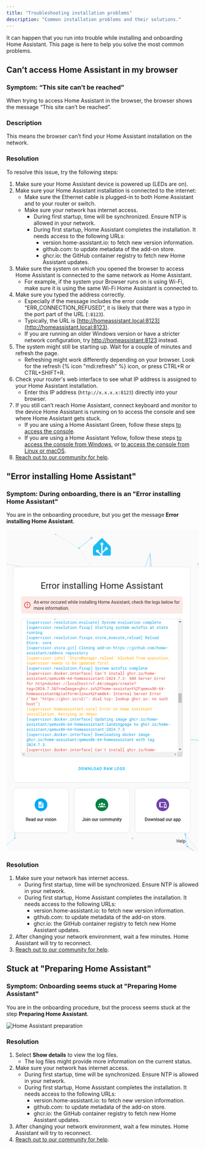 ```yaml
---
title: "Troubleshooting installation problems"
description: "Common installation problems and their solutions."
---
```


It can happen that you run into trouble while installing and onboarding Home Assistant. This page is here to help you solve the most common problems.

## Can’t access Home Assistant in my browser

### Symptom: “This site can’t be reached”

When trying to access Home Assistant in the browser, the browser shows the message “This site can’t be reached”.

### Description

This means the browser can’t find your Home Assistant installation on the network.

### Resolution

To resolve this issue, try the following steps:

1. Make sure your Home Assistant device is powered up (LEDs are on).
2. Make sure your Home Assistant installation is connected to the internet:
   - Make sure the Ethernet cable is plugged-in to both Home Assistant and to your router or switch.
   - Make sure your network has internet access.
     - During first startup, time will be synchronized. Ensure NTP is allowed in your network.
     - During first startup, Home Assistant completes the installation. It needs access to the following URLs:
       - version.home-assistant.io: to fetch new version information.
       - github.com: to update metadata of the add-on store.
       - ghcr.io: the GitHub container registry to fetch new Home Assistant updates.
3. Make sure the system on which you opened the browser to access Home Assistant is connected to the same network as Home Assistant.
   - For example, if the system your Browser runs on is using Wi-Fi, make sure it is using the same Wi-Fi Home Assistant is connected to.
4. Make sure you typed the address correctly.
   - Especially if the message includes the error code “ERR_CONNECTION_REFUSED”, it is likely that there was a typo in the port part of the URL (`:8123`).
   - Typically, the URL is [http://homeassistant.local:8123](http://homeassistant.local:8123).
   - If you are running an older Windows version or have a stricter network configuration, try [http://homeassistant:8123](http://homeassistant:8123) instead.
5. The system might still be starting up. Wait for a couple of minutes and refresh the page.
   - Refreshing might work differently depending on your browser. Look for the refresh {% icon "mdi:refresh" %} icon, or press CTRL+R or CTRL+SHIFT+R.
6. Check your router's web interface to see what IP address is assigned to your Home Assistant installation.
   - Enter this IP address (`http://x.x.x.x:8123`) directly into your browser.
7. If you still can’t reach Home Assistant, connect keyboard and monitor to the device Home Assistant is running on to access the console and see where Home Assistant gets stuck.
   - If you are using a Home Assistant Green, follow these steps [to access the console](https://support.nabucasa.com/hc/en-us/articles/25153288092829).
   - If you are using a Home Assistant Yellow, follow these steps [to access the console from Windows](https://support.nabucasa.com/hc/en-us/articles/25454894609693), or [to access the console from Linux or macOS](https://support.nabucasa.com/hc/en-us/articles/25454972435357).
8. [Reach out to our community for help](https://www.home-assistant.io/help/).

## "Error installing Home Assistant"

### Symptom: During onboarding, there is an "Error installing Home Assistant"

You are in the onboarding procedure, but you get the message **Error installing Home Assistant**.

![Error installing Home Assistant during onboarding](/images/getting-started/error_installing_ha.png)

### Resolution

1. Make sure your network has internet access.
     - During first startup, time will be synchronized. Ensure NTP is allowed in your network.
     - During first startup, Home Assistant completes the installation. It needs access to the following URLs:
       - version.home-assistant.io: to fetch new version information.
       - github.com: to update metadata of the add-on store.
       - ghcr.io: the GitHub container registry to fetch new Home Assistant updates.
2. After changing your network environment, wait a few minutes. Home Assistant will try to reconnect.
3. [Reach out to our community for help](https://www.home-assistant.io/help/).

## Stuck at "Preparing Home Assistant"

### Symptom: Onboarding seems stuck at "Preparing Home Assistant"

You are in the onboarding procedure, but the process seems stuck at the step **Preparing Home Assistant**.

![Home Assistant preparation](/images/getting-started/onboarding_preparing_01.png)

### Resolution

1. Select **Show details** to view the log files.
   - The log files might provide more information on the current status.
2. Make sure your network has internet access.
     - During first startup, time will be synchronized. Ensure NTP is allowed in your network.
     - During first startup, Home Assistant completes the installation. It needs access to the following URLs:
       - version.home-assistant.io: to fetch new version information.
       - github.com: to update metadata of the add-on store.
       - ghcr.io: the GitHub container registry to fetch new Home Assistant updates.
3. After changing your network environment, wait a few minutes. Home Assistant will try to reconnect.
4. [Reach out to our community for help](https://www.home-assistant.io/help/).
